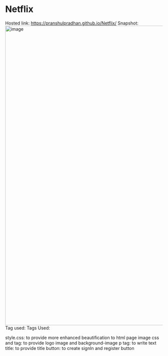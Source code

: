 # Netflix
Hosted link:
https://pranshulpradhan.github.io/Netflix/
Snapshot:
<img width="957" alt="image" src="https://github.com/pranshulpradhan/Netflix/assets/139995434/20a21824-c513-4bf0-b726-168230849707">
Tag used:
Tags Used:

style.css: to provide more enhanced beautification to html page
image css and tag: to provide logo image and background-image
p tag: to write text
title: to provide title
button: to create signIn and register button
